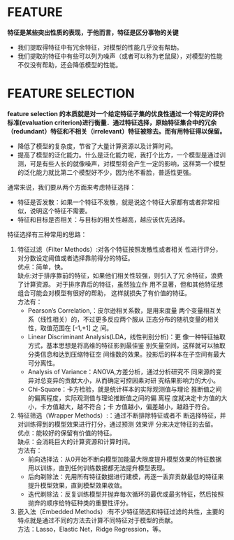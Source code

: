 # FEATURE 
**特征是某些突出性质的表现，于他而言，特征是区分事物的关键**
* 我们提取得特征中有冗余特征，对模型的性能几乎没有帮助。
* 我们提取的特征中有些可以列为噪声（或者可以称为老鼠屎），对模型的性能不仅没有帮助，还会降低模型的性能。

# FEATURE SELECTION
**feature selection 的本质就是对一个给定特征子集的优良性通过一个特定的评价标准(evaluation criterion)进行衡量．通过特征选择，原始特征集合中的冗余（redundant）特征和不相关（irrelevant）特征被除去。而有用特征得以保留。**
* 降低了模型的复杂度，节省了大量计算资源以及计算时间。
* 提高了模型的泛化能力。什么是泛化能力呢，我打个比方，一个模型是通过训 测，可是有些人长的就像噪声，对模型将会产生一定的影响，这样第一个模型的泛化能力就比第二个模型好不少，因为他不看脸，普适性更强。  

通常来说，我们要从两个方面来考虑特征选择：
* 特征是否发散：如果一个特征不发散，就是说这个特征大家都有或者非常相似，说明这个特征不需要。
* 特征和目标是否相关：与目标的相关性越高，越应该优先选择。

特征选择有三种常用的思路：  
1. 特征过滤（Filter Methods）:对各个特征按照发散性或者相关 性进行评分，对分数设定阈值或者选择靠前得分的特征。  
优点：简单，快。  
缺点:对于排序靠前的特征，如果他们相关性较强，则引入了冗 余特征，浪费了计算资源。 对于排序靠后的特征，虽然独立作 用不显著，但和其他特征想组合可能会对模型有很好的帮助， 这样就损失了有价值的特征。  
方法有：  
    * Pearson’s Correlation,：皮尔逊相关系数，是用来度量 两个变量相互关系（线性相关）的，不过更多反应两个服从 正态分布的随机变量的相关性，取值范围在 [-1,+1] 之 间。  
    * Linear Discriminant Analysis(LDA，线性判别分析)：更 像一种特征抽取方式，基本思想是将高维的特征影到最佳鉴 别矢量空间，这样就可以抽取分类信息和达到压缩特征空 间维数的效果。投影后的样本在子空间有最大可分离性。  
    * Analysis of Variance：ANOVA,方差分析，通过分析研究不 同来源的变异对总变异的贡献大小，从而确定可控因素对研 究结果影响力的大小。  
    * Chi-Square：卡方检验，就是统计样本的实际观测值与理论 推断值之间的偏离程度，实际观测值与理论推断值之间的偏 离程 度就决定卡方值的大小，卡方值越大，越不符合；卡 方值越小，偏差越小，越趋于符合。  
2. 特征筛选（Wrapper Methods）:：通过不断排除特征或者不 断选择特征，并对训练得到的模型效果进行打分，通过预测 效果评 分来决定特征的去留。    
优点：能较好的保留有价值的特征。  
缺点：会消耗巨大的计算资源和计算时间。  
方法有：
    * 前向选择法：从0开始不断向模型加能最大限度提升模型效果的特征数据用以训练，直到任何训练数据都无法提升模型表现。  
    * 后向剃除法：先用所有特征数据进行建模，再逐一丢弃贡献最低的特征来提升模型效果，直到模型效果收敛。  
    * 迭代剃除法：反复训练模型并抛弃每次循环的最优或最劣特征，然后按照抛弃的顺序给特征种类的重要性评分。  
3. 嵌入法（Embedded Methods）:有不少特征筛选和特征过滤的共性，主要的特点就是通过不同的方法去计算不同特征对于模型的贡献。  
方法：Lasso，Elastic Net，Ridge Regression，等。

